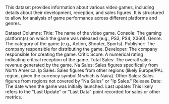 This dataset provides information about various video games, including details about their development, reception, and sales figures. It is structured to allow for analysis of game performance across different platforms and genres.

Dataset Columns:
Title: The name of the video game.
Console: The gaming platform(s) on which the game was released (e.g., PS3, PS4, X360).
Genre: The category of the game (e.g., Action, Shooter, Sports).
Publisher: The company responsible for distributing the game.
Developer: The company responsible for creating the game.
Critic Score: A numerical rating indicating critical reception of the game.
Total Sales: The overall sales revenue generated by the game.
Na Sales: Sales figures specifically from North America.
Ip Sales: Sales figures from other regions (likely Europe/PAL region, given the currency symbol N which is Naira).
Other Sales: Sales figures from regions not covered by "Na Sales" or "Ip Sales."
Release Date: The date when the game was initially launched.
Last update: This likely refers to the "Last Update" or "Last Data" point recorded for sales or other metrics.